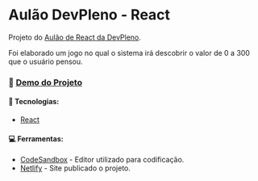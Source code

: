# Aulão DevPleno - React

Projeto do [Aulão de React da DevPleno](https://lp.devpleno.com/aulaoreact-play/).

Foi elaborado um jogo no qual o sistema irá descobrir o valor de 0 a 300 que o usuário pensou.

### :game_die: [Demo do Projeto](https://csb-749ph.netlify.app/)

#### :rocket: Tecnologias:
- [React](https://reactjs.org/ "ReactJS")

#### :computer: Ferramentas:
- [CodeSandbox](https://codesandbox.io/ "CodeSandbox") - Editor utilizado para codificação.
- [Netlify](https://www.netlify.com/ "Netlify") - Site publicado o projeto.
